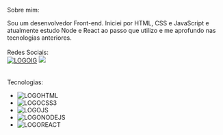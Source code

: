 Sobre mim:

Sou um desenvolvedor Front-end.
Iniciei por HTML, CSS e JavaScript e
atualmente estudo Node e React ao
passo que utilizo e me aprofundo nas
tecnologias anteriores.
<br>
<br>
Redes Sociais:
<br>
<a href="https://www.instagram.com/x.gbrl/"> <img src="https://img.shields.io/badge/Instagram-%23E4405F.svg?style=for-the-badge&logo=Instagram&logoColor=white" alt=LOGOIG></a>
<a href="https://www.linkedin.com/in/gabriel-campos-de-brito/"> <img src="https://img.shields.io/badge/linkedin-%230077B5.svg?style=for-the-badge&logo=linkedin&logoColor=white"></a>
 <br>
<br>   
 Tecnologias:
- <img src="https://img.shields.io/badge/html5-%23E34F26.svg?style=for-the-badge&logo=html5&logoColor=white" alt=LOGOHTML>
- <img src="https://img.shields.io/badge/css3-%231572B6.svg?style=for-the-badge&logo=css3&logoColor=white" alt=LOGOCSS3>
- <img src="https://img.shields.io/badge/javascript-%23323330.svg?style=for-the-badge&logo=javascript&logoColor=%23F7DF1E" alt=LOGOJS>
- <img src="https://img.shields.io/badge/node.js-6DA55F?style=for-the-badge&logo=node.js&logoColor=white" alt=LOGONODEJS>
- <img src="https://img.shields.io/badge/react-%2320232a.svg?style=for-the-badge&logo=react&logoColor=%2361DAFB" alt=LOGOREACT>
